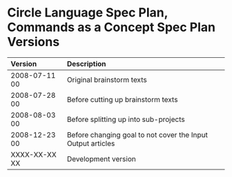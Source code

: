 ﻿Circle Language Spec Plan, Commands as a Concept Spec Plan Versions
==================================================================

|**Version**|**Description**|
| :- | :- |
|2008-07-11 00|Original brainstorm texts|
|2008-07-28 00|Before cutting up brainstorm texts|
|2008-08-03 00|Before splitting up into sub-projects|
|2008-12-23 00|Before changing goal to not cover the Input Output articles|
|XXXX-XX-XX XX|Development version|

